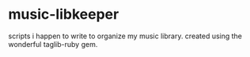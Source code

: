 music-libkeeper
===============

scripts i happen to write to organize my music library.
created using the wonderful taglib-ruby gem.
